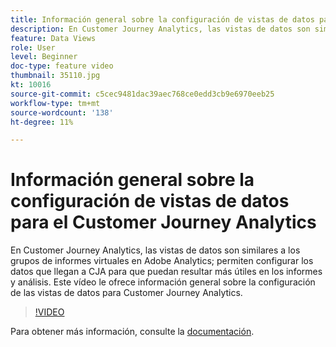 ```yaml
---
title: Información general sobre la configuración de vistas de datos para el Customer Journey Analytics
description: En Customer Journey Analytics, las vistas de datos son similares a los grupos de informes virtuales en Adobe Analytics; permiten configurar los datos que llegan a CJA para que puedan resultar más útiles en los informes y análisis. Este vídeo le ofrece información general sobre la configuración de las vistas de datos para Customer Journey Analytics.
feature: Data Views
role: User
level: Beginner
doc-type: feature video
thumbnail: 35110.jpg
kt: 10016
source-git-commit: c5cec9481dac39aec768ce0edd3cb9e6970eeb25
workflow-type: tm+mt
source-wordcount: '138'
ht-degree: 11%

---
```



# Información general sobre la configuración de vistas de datos para el Customer Journey Analytics

En Customer Journey Analytics, las vistas de datos son similares a los grupos de informes virtuales en Adobe Analytics; permiten configurar los datos que llegan a CJA para que puedan resultar más útiles en los informes y análisis. Este vídeo le ofrece información general sobre la configuración de las vistas de datos para Customer Journey Analytics.

>[!VIDEO](https://video.tv.adobe.com/v/35110/?quality=12&learn=on)

Para obtener más información, consulte la [documentación](https://experienceleague.adobe.com/docs/analytics-platform/using/cja-dataviews/data-views.html?lang=es).
